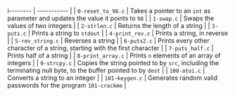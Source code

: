 i-------- | ----------- |
| `0-reset_to_98.c` | Takes a pointer to an `int` as parameter and updates the value it points to `98` |
| `1-swap.c` | Swaps the values of two integers |
| `2-strlen.c` | Returns the length of a string |
| `3-puts.c` | Prints a string to `stdout` |
| `4-print_rev.c` | Prints a string, in reverse |
| `5-rev_string.c` | Reverses a string |
| `6-puts2.c` | Prints every other character of a string, starting with the first character |
| `7-puts_half.c` | Prints half of a string |
| `8-print_array.c` | Prints `n` elements of an array of integers |
| `9-strcpy.c` | Copies the string pointed to by `src`, including the terminating null byte, to the buffer pointed to by `dest` |
| `100-atoi.c` | Converts a string to an integer |
| `101-keygen.c` | Generates random valid passwords for the program `101-crackme` |
